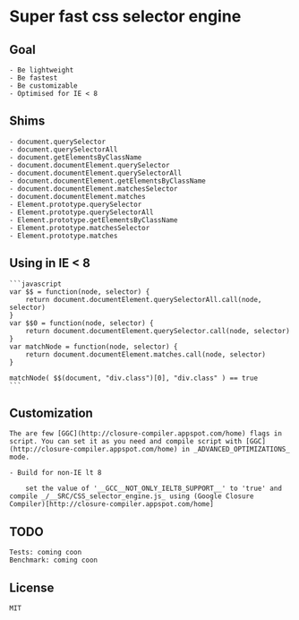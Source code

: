 # Super fast css selector engine

## Goal

	- Be lightweight
	- Be fastest
	- Be customizable
	- Optimised for IE < 8

## Shims

	- document.querySelector
	- document.querySelectorAll
	- document.getElementsByClassName
	- document.documentElement.querySelector
	- document.documentElement.querySelectorAll
	- document.documentElement.getElementsByClassName
	- document.documentElement.matchesSelector
	- document.documentElement.matches
	- Element.prototype.querySelector
	- Element.prototype.querySelectorAll
	- Element.prototype.getElementsByClassName
	- Element.prototype.matchesSelector
	- Element.prototype.matches

## Using in IE < 8

    ```javascript
    var $$ = function(node, selector) {
    	return document.documentElement.querySelectorAll.call(node, selector)
    }
    var $$0 = function(node, selector) {
    	return document.documentElement.querySelector.call(node, selector)
    }
    var matchNode = function(node, selector) {
    	return document.documentElement.matches.call(node, selector)
    }

    matchNode( $$(document, "div.class")[0], "div.class" ) == true
    ```

## Customization

	The are few [GGC](http://closure-compiler.appspot.com/home) flags in script. You can set it as you need and compile script with [GGC](http://closure-compiler.appspot.com/home) in _ADVANCED_OPTIMIZATIONS_ mode.

	- Build for non-IE lt 8
	
		set the value of '__GCC__NOT_ONLY_IELT8_SUPPORT__' to 'true' and compile _/__SRC/CSS_selector_engine.js_ using (Google Closure Compiler)[http://closure-compiler.appspot.com/home]

## TODO

	Tests: coming coon
	Benchmark: coming coon

## License

    MIT
